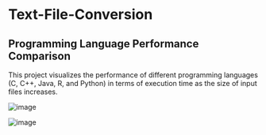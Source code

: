 # Text-File-Conversion
## Programming Language Performance Comparison
This project visualizes the performance of different programming languages (C, C++, Java, R, and Python) in terms of execution time as the size of input files increases.

![image](https://github.com/user-attachments/assets/b8e3f5bb-573b-4aec-a958-9e63b61790db)

![image](https://github.com/user-attachments/assets/e6507092-5b0a-4d1d-9550-b50c271789e1)
